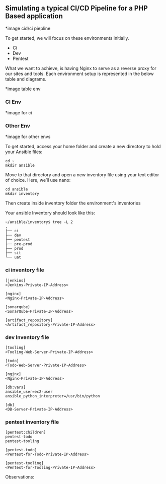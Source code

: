 ## Simulating a typical CI/CD Pipeline for a PHP Based application

*image cid/ci piepline

To get started, we will focus on these environments initially.

- Ci
- Dev
- Pentest

What we want to achieve, is having Nginx to serve as a reverse proxy for our sites and tools. Each environment setup is represented in the below table and diagrams.

*image table env

### CI Env

*image for ci

### Other Env

*image for other envs

<!-- DNS requirements
Make DNS entries to create a subdomain for each environment. Assuming your main domain is darey.io

You should have a subdomains list like this:

Server	Domain
Jenkins	https://ci.infradev.darey.io
Sonarqube	https://sonar.infradev.darey.io
Artifactory	https://artifacts.infradev.darey.io
Production Tooling	https://tooling.darey.io
Pre-Prod Tooling	https://tooling.preprod.darey.io
Pentest Tooling	https://tooling.pentest.darey.io
UAT Tooling	https://tooling.uat.darey.io
SIT Tooling	https://tooling.sit.darey.io
Dev Tooling	https://tooling.dev.darey.io
Production TODO-WebApp	https://todo.darey.io
Pre-Prod TODO-WebApp	https://todo.preprod.darey.io
Pentest TODO-WebApp	https://todo.pentest.darey.io
UAT TODO-WebApp	https://todo.uat.darey.io
SIT TODO-WebApp	https://todo.sit.darey.io
Dev TODO-WebApp	https://todo.dev.darey.io -->

To get started, access your home folder and create a new directory to hold your Ansible files:

```
cd ~
mkdir ansible
```

Move to that directory and open a new inventory file using your text editor of choice. Here, we’ll use nano:

```
cd ansible
mkdir inventory
```

Then create inside inventory folder the environment's inventories

Your ansible Inventory should look like this:

```
~/ansible/inventory$ tree -L 2
.
├── ci
├── dev
├── pentest
├── pre-prod
├── prod
├── sit
└── uat
```

### ci inventory file

```
[jenkins]
<Jenkins-Private-IP-Address>

[nginx]
<Nginx-Private-IP-Address>

[sonarqube]
<SonarQube-Private-IP-Address>

[artifact_repository]
<Artifact_repository-Private-IP-Address>
```

### dev Inventory file

```
[tooling]
<Tooling-Web-Server-Private-IP-Address>

[todo]
<Todo-Web-Server-Private-IP-Address>

[nginx]
<Nginx-Private-IP-Address>

[db:vars]
ansible_user=ec2-user
ansible_python_interpreter=/usr/bin/python

[db]
<DB-Server-Private-IP-Address>
```

### pentest inventory file

```
[pentest:children]
pentest-todo
pentest-tooling

[pentest-todo]
<Pentest-for-Todo-Private-IP-Address>

[pentest-tooling]
<Pentest-for-Tooling-Private-IP-Address>
```

Observations:

